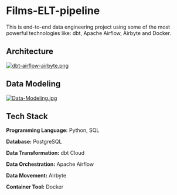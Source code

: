 
# Films-ELT-pipeline


This is end-to-end data engineering project using some of the most powerful technologies like: dbt, Apache Airflow, Airbyte and Docker.
## Architecture

[![dbt-airflow-airbyte.png](https://i.postimg.cc/JhKBmVgp/dbt-airflow-airbyte.png)](https://postimg.cc/p9hdY7Pj)


## Data Modeling

[![Data-Modeling.jpg](https://i.postimg.cc/x8GPKF8h/Data-Modeling.jpg)](https://postimg.cc/QKt5DmpJ)
## Tech Stack

**Programming Language:** Python, SQL

**Database:** PostgreSQL

**Data Transformation:** dbt Cloud

**Data Orchestration:** Apache Airflow

**Data Movement:** Airbyte

**Container Tool:** Docker
